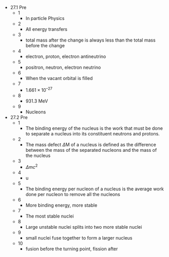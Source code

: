 - 27.1 Pre
	- 1
		- In particle Physics
	- 2
		- All energy transfers
	- 3
		- total mass after the change is always less than the total mass before the change
	- 4
		- electron, proton, electron antineutrino
	- 5
		- positron, neutron, electron neutrino
	- 6
		- When the vacant orbital is filled
	- 7
		- $1.661 × 10^{–27}$
	- 8
		- 931.3 MeV
	- 9
		- Nucleons
- 27.2 Pre
	- 1
		- The binding energy of the nucleus is the work that must be done to separate a nucleus into its constituent neutrons and protons.
	- 2
		- The mass defect $\Delta$M of a nucleus is defined as the  difference between the mass of the separated nucleons and  the mass of the nucleus
	- 3
		- $\Delta mc^2$
	- 4
		- u
	- 5
		- The binding energy  per nucleon of a nucleus is the average work done per nucleon  to remove all the nucleons
	- 6
		- More binding energy, more stable
	- 7
		- The most stable nuclei
	- 8
		- Large unstable nuclei splits into two more stable nuclei
	- 9
		- small nuclei fuse together to form a larger nucleus
	- 10
		- fusion before the turning point, fission after